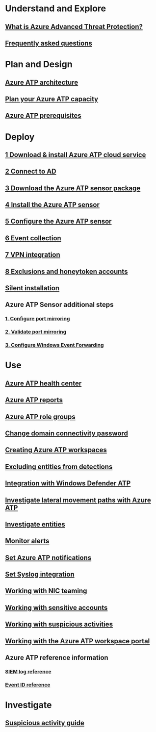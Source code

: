# Understand and Explore
## [What is Azure Advanced Threat Protection?](what-is-atp.md)
## [Frequently asked questions](atp-technical-faq.md)
# Plan and Design
## [Azure ATP architecture](atp-architecture.md)
## [Plan your Azure ATP capacity](atp-capacity-planning.md)
## [Azure ATP prerequisites](atp-prerequisites.md)
# Deploy
## [1 Download & install Azure ATP cloud service](install-atp-step1.md)
## [2 Connect to AD](install-atp-step2.md)
## [3 Download the Azure ATP sensor package](install-atp-step3.md)
## [4 Install the Azure ATP sensor](install-atp-step4.md)
## [5 Configure the Azure ATP sensor](install-atp-step5.md)
## [6 Event collection](install-atp-step6.md)
## [7 VPN integration](vpn-integration-install-step.md)
## [8 Exclusions and honeytoken accounts](install-atp-step7.md)
## [Silent installation](ATP-silent-installation.md)
## Azure ATP Sensor additional steps
### [1. Configure port mirroring](configure-port-mirroring.md)
### [2. Validate port mirroring](validate-port-mirroring.md)
### [3. Configure Windows Event Forwarding](configure-event-collection.md)
# Use
## [Azure ATP health center](atp-health-center.md)
## [Azure ATP reports](reports.md)
## [Azure ATP role groups](atp-role-groups.md)
## [Change domain connectivity password](modifying-atp-config-dcpassword.md)
## [Creating Azure ATP workspaces](atp-workspaces.md)
## [Excluding entities from detections](excluding-entities-from-detections.md)
## [Integration with Windows Defender ATP](integrate-wd-atp.md)
## [Investigate lateral movement paths with Azure ATP](use-case-lateral-movement-path.md)
## [Investigate entities](user-profiles.md)
## [Monitor alerts](monitoring-alerts.md)
## [Set Azure ATP notifications](setting-atp-alerts.md)
## [Set Syslog integration](setting-syslog-email-server-settings.md)
## [Working with NIC teaming](atp-teaming.md)
## [Working with sensitive accounts](tag-sensitive-accounts.md)
## [Working with suspicious activities](working-with-suspicious-activities.md)
## [Working with the Azure ATP workspace portal](working-with-atp-console.md)
## Azure ATP reference information
### [SIEM log reference](cef-format-sa.md)
### [Event ID reference](event-id-reference.md)
# Investigate
## [Suspicious activity guide](suspicious-activity-guide.md)